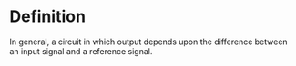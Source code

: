 # Definition

In general, a circuit in which output depends upon the difference
between an input signal and a reference signal.
